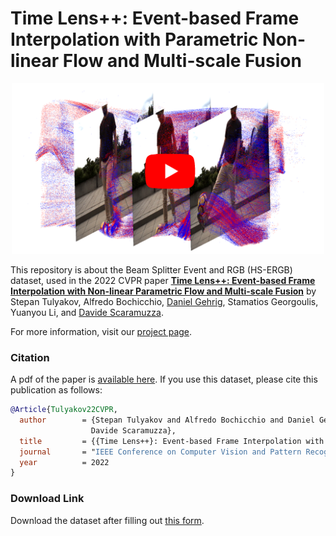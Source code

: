 # Time Lens++: Event-based Frame Interpolation with Parametric Non-linear Flow and Multi-scale Fusion

<p align="center">
  <a href="https://youtu.be/AsRKQRWHbVs">
    <img src="assets/thumbnail_with_yt.png" alt="TimeLens++" width="500"/>
  </a>
</p>

This repository is about the Beam Splitter Event and RGB (HS-ERGB) dataset, used in the 2022 CVPR paper [**Time Lens++: Event-based Frame Interpolation with Non-linear Parametric Flow and Multi-scale Fusion**](http://rpg.ifi.uzh.ch/docs/CVPR22_Tulyakov.pdf) by Stepan Tulyakov, Alfredo Bochicchio, [Daniel Gehrig](https://danielgehrig18.github.io/), Stamatios Georgoulis, Yuanyou Li, and [Davide Scaramuzza](http://rpg.ifi.uzh.ch/people_scaramuzza.html).

For more information, visit our [project page](https://uzh-rpg.github.io/timelens-pp).

### Citation
A pdf of the paper is [available here](http://rpg.ifi.uzh.ch/docs/CVPR22_Tulyakov.pdf). If you use this dataset, please cite this publication as follows:

```bibtex
@Article{Tulyakov22CVPR,
  author        = {Stepan Tulyakov and Alfredo Bochicchio and Daniel Gehrig and Stamatios Georgoulis and Yuanyou Li and
                  Davide Scaramuzza},
  title         = {{Time Lens++}: Event-based Frame Interpolation with Non-linear Parametric Flow and Multi-scale Fusion},
  journal       = "IEEE Conference on Computer Vision and Pattern Recognition",
  year          = 2022
}
```

### Download Link
Download the dataset after filling out [this form](https://rpg.ifi.uzh.ch/timelens/timelens++download.html). 
